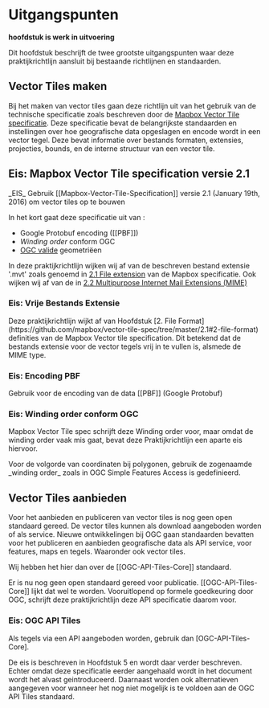 # Uitgangspunten
**hoofdstuk is werk in uitvoering**

Dit hoofdstuk beschrijft de twee grootste uitgangspunten waar deze praktijkrichtlijn aansluit bij bestaande richtlijnen en standaarden.

## Vector Tiles maken

Bij het maken van vector tiles gaan deze richtlijn uit van het gebruik van de technische specificatie zoals beschreven door de [Mapbox Vector Tile specificatie](https://github.com/mapbox/vector-tile-spec). Deze specificatie bevat de belangrijkste standaarden en instellingen over hoe geografische data opgeslagen en encode wordt in een vector tegel. Deze bevat informatie over bestands formaten, extensies, projecties, bounds, en de interne structuur van een vector tile.

## Eis: Mapbox Vector Tile specification versie 2.1
<div class="advisement">
_EIS_ Gebruik [[Mapbox-Vector-Tile-Specification]] versie 2.1 (January 19th, 2016) om vector tiles op te bouwen
</div>

In het kort gaat deze specificatie uit van :

* Google Protobuf encoding ([[PBF]])
* _Winding order_ conform OGC
* [OGC valide](https://www.ogc.org/standards/sfa) geometriëen

In deze praktijkrichtlijn wijken wij af van de beschreven bestand extensie '.mvt' zoals genoemd in [2.1 File extension](https://github.com/mapbox/vector-tile-spec/tree/master/2.1#21-file-extension) van de Mapbox specificatie. Ook wijken wij af van de in [2.2 Multipurpose Internet Mail Extensions (MIME)](https://github.com/mapbox/vector-tile-spec/tree/master/2.1#22-multipurpose-internet-mail-extensions-mime)

### Eis: Vrije Bestands Extensie

<div class="advisement">
Deze praktijkrichtlijn wijkt af van Hoofdstuk [2. File Format](https://github.com/mapbox/vector-tile-spec/tree/master/2.1#2-file-format) definities van de Mapbox Vector tile specification. Dit betekend dat de bestands extensie voor de vector tegels  vrij in te vullen is, alsmede de MIME type.
</div>

### Eis: Encoding PBF

<div class="advisement">
Gebruik voor de encoding van de data [[PBF]] (Google Protobuf)
</div>


### Eis: Winding order conform OGC
Mapbox Vector Tile spec schrijft deze Winding order voor, maar omdat de winding order vaak mis gaat, bevat deze Praktijkrichtlijn een aparte eis hiervoor.
<div class="advisement">
Voor de volgorde van coordinaten bij polygonen, gebruik de zogenaamde _winding order_ zoals in OGC Simple Features Access is gedefinieerd.
</div>

## Vector Tiles aanbieden

Voor het aanbieden en publiceren van vector tiles is nog geen open standaard gereed.  De vector tiles kunnen als download aangeboden worden of als service.
Nieuwe ontwikkelingen bij OGC gaan standaarden bevatten voor het publiceren en aanbieden geografische data als API service, voor features, maps en tegels. Waaronder ook vector tiles.

Wij hebben het hier dan over de  [[OGC-API-Tiles-Core]] standaard.

Er is nu nog geen open standaard gereed voor publicatie. [[OGC-API-Tiles-Core]] lijkt dat wel te worden.  Vooruitlopend op formele goedkeuring door OGC, schrijft deze praktijkrichtlijn deze API specificatie daarom voor.

### Eis: OGC API Tiles
<div class="advisement">
Als tegels via een API aangeboden worden, gebruik dan [OGC-API-Tiles-Core].
</div>

De eis is beschreven in Hoofdstuk 5 en wordt daar verder beschreven. Echter omdat deze specificatie eerder aangehaald wordt in het document wordt het alvast geintroduceerd. Daarnaast worden ook alternatieven aangegeven voor wanneer het nog niet mogelijk is te voldoen aan de OGC API Tiles standaard.
